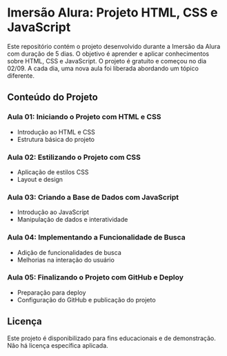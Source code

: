 # Imersão Alura: Projeto HTML, CSS e JavaScript

Este repositório contém o projeto desenvolvido durante a Imersão da Alura com duração de 5 dias. O objetivo é aprender e aplicar conhecimentos sobre HTML, CSS e JavaScript. O projeto é gratuito e começou no dia 02/09. A cada dia, uma nova aula foi liberada abordando um tópico diferente.

## Conteúdo do Projeto

### Aula 01: Iniciando o Projeto com HTML e CSS
- Introdução ao HTML e CSS
- Estrutura básica do projeto

### Aula 02: Estilizando o Projeto com CSS
- Aplicação de estilos CSS
- Layout e design

### Aula 03: Criando a Base de Dados com JavaScript
- Introdução ao JavaScript
- Manipulação de dados e interatividade

### Aula 04: Implementando a Funcionalidade de Busca
- Adição de funcionalidades de busca
- Melhorias na interação do usuário

### Aula 05: Finalizando o Projeto com GitHub e Deploy
- Preparação para deploy
- Configuração do GitHub e publicação do projeto

## Licença

Este projeto é disponibilizado para fins educacionais e de demonstração. Não há licença específica aplicada.
